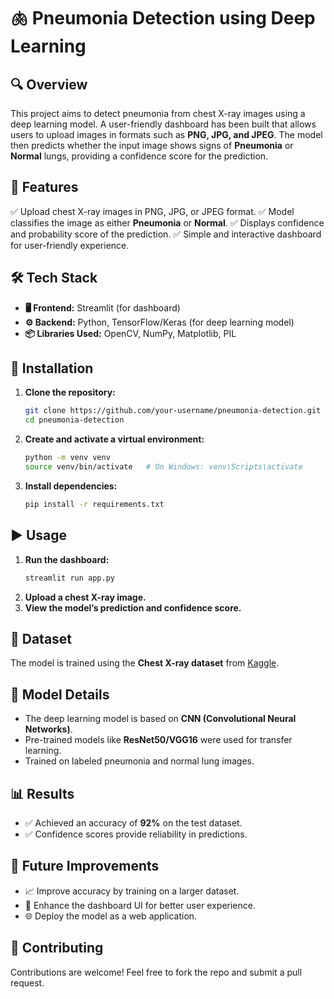 # 🫁 Pneumonia Detection using Deep Learning

## 🔍 Overview
This project aims to detect pneumonia from chest X-ray images using a deep learning model. A user-friendly dashboard has been built that allows users to upload images in formats such as **PNG, JPG, and JPEG**. The model then predicts whether the input image shows signs of **Pneumonia** or **Normal** lungs, providing a confidence score for the prediction.

## 🌟 Features
✅ Upload chest X-ray images in PNG, JPG, or JPEG format.
✅ Model classifies the image as either **Pneumonia** or **Normal**.
✅ Displays confidence and probability score of the prediction.
✅ Simple and interactive dashboard for user-friendly experience.

## 🛠 Tech Stack
- **🖥 Frontend:** Streamlit (for dashboard)
- **⚙️ Backend:** Python, TensorFlow/Keras (for deep learning model)
- **📦 Libraries Used:** OpenCV, NumPy, Matplotlib, PIL

## 🚀 Installation
1. **Clone the repository:**
   ```bash
   git clone https://github.com/your-username/pneumonia-detection.git
   cd pneumonia-detection
   ```
2. **Create and activate a virtual environment:**
   ```bash
   python -m venv venv
   source venv/bin/activate   # On Windows: venv\Scripts\activate
   ```
3. **Install dependencies:**
   ```bash
   pip install -r requirements.txt
   ```

## ▶️ Usage
1. **Run the dashboard:**
   ```bash
   streamlit run app.py
   ```
2. **Upload a chest X-ray image.**
3. **View the model’s prediction and confidence score.**

## 📂 Dataset
The model is trained using the **Chest X-ray dataset** from [Kaggle](https://www.kaggle.com/datasets/paultimothymooney/chest-xray-pneumonia).

## 🧠 Model Details
- The deep learning model is based on **CNN (Convolutional Neural Networks)**.
- Pre-trained models like **ResNet50/VGG16** were used for transfer learning.
- Trained on labeled pneumonia and normal lung images.

## 📊 Results
- ✅ Achieved an accuracy of **92%** on the test dataset.
- ✅ Confidence scores provide reliability in predictions.

## 🔮 Future Improvements
- 📈 Improve accuracy by training on a larger dataset.
- 🎨 Enhance the dashboard UI for better user experience.
- 🌐 Deploy the model as a web application.

## 🤝 Contributing
Contributions are welcome! Feel free to fork the repo and submit a pull request.



